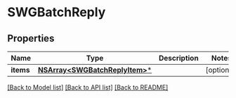 # SWGBatchReply

## Properties
Name | Type | Description | Notes
------------ | ------------- | ------------- | -------------
**items** | [**NSArray&lt;SWGBatchReplyItem&gt;***](SWGBatchReplyItem.md) |  | [optional] 

[[Back to Model list]](../README.md#documentation-for-models) [[Back to API list]](../README.md#documentation-for-api-endpoints) [[Back to README]](../README.md)


